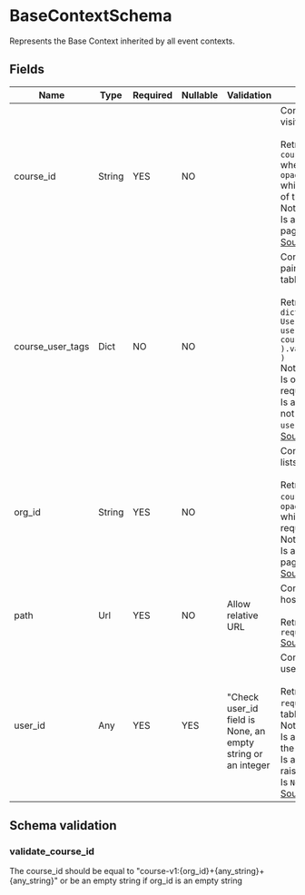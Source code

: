 <!-- 
    This document has been automatically generated.
    It should NOT BE EDITED.
    To update this part of the documentation,
    please type the following from the repository root:
    $ make docs
-->
# BaseContextSchema

Represents the Base Context inherited by all event contexts.

## Fields

Name|Type|Required|Nullable|Validation|Documentation
----|----|--------|--------|----------|-------------
course_id<div id='course_id'></div>|String|YES|NO|<br>|Consists of the unique identifier for the visited course page.<br><br>    Retrieved with:<br>        `course_id.to_deprecated_string()` where `course_id` is an<br>        `opaque_keys.edx.locator.CourseLocator` which is created using the URL<br>        of the requested page.<br>    Note:<br>        Is an empty string when the requested page is not a course page.<br>    <a href='https://github.com/openfun/edx-platform/blob/0e0baa298ad4067accaa5129bffd2457636d4e3f/common/djangoapps/track/contexts.py#L54'>Source</a>
course_user_tags<div id='course_user_tags'></div>|Dict|NO|NO|<br>|Consists of a dictionary with key value pairs from the `user_api_usercoursetag` table.<br><br>    Retrieved with:<br>        `dict(<br>            UserCourseTag.objects.filter(<br>                user=request.user.pk, course_id=course_key<br>            ).values_list('key', 'value')<br>        )`<br>    Note:<br>        Is only present when a course page is requested.<br>        Is an empty dictionary when the user is not logged in or not found in the<br>        `user_api_usercoursetag` table.<br>    <a href='https://github.com/openfun/edx-platform/blob/0e0baa298ad4067accaa5129bffd2457636d4e3f/openedx/core/djangoapps/user_api/middleware.py#L38-L46'>Source</a>
org_id<div id='org_id'></div>|String|YES|NO|<br>|Consists of the organization name that lists the course.<br><br>    Retrieved with:<br>        `course_id.org` where `course_id` is an `opaque_keys.edx.locator.CourseLocator`<br>        which is created using the URL of the requested page.<br>    Note:<br>        Is an empty string when the requested page is not a course page.<br>    <a href='https://github.com/openfun/edx-platform/blob/0e0baa298ad4067accaa5129bffd2457636d4e3f/common/djangoapps/track/contexts.py#L55'>Source</a>
path<div id='path'></div>|Url|YES|NO|Allow relative URL<br>|Consist of the relative URL (without the hostname) of the requested page.<br><br>    Retrieved with:<br>        `request.META['PATH_INFO']`<br>    <a href='https://github.com/openfun/edx-platform/blob/0e0baa298ad4067accaa5129bffd2457636d4e3f/common/djangoapps/track/middleware.py#L143'>Source</a>
user_id<div id='user_id'></div>|Any|YES|YES|<br>"Check user_id field is None, an empty string or an integer|Consists of the ID of the authenticated user.<br><br>    Retrieved with:<br>        `request.user.pk` querying the `auth_user` table.<br>    Note:<br>        Is an integer when the user is found in the `auth_user` table.<br>        Is an empty string when an exception is raised while retrieving the id.<br>        Is `None` when the user is not logged in.<br>    <a href='https://github.com/openfun/edx-platform/blob/0e0baa298ad4067accaa5129bffd2457636d4e3f/common/djangoapps/track/middleware.py#L189'>Source</a>


## Schema validation

### validate_course_id

The course_id should be equal to
"course-v1:{org_id}+{any_string}+{any_string}"
or be an empty string if org_id is an empty string

